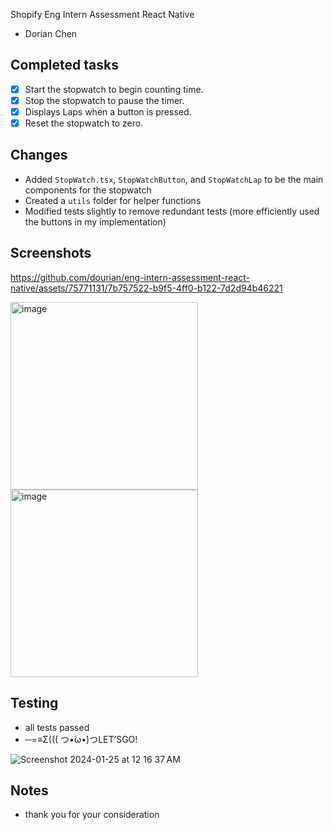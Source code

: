 Shopify Eng Intern Assessment React Native
- Dorian Chen

## Completed tasks
- [x] Start the stopwatch to begin counting time.
- [x] Stop the stopwatch to pause the timer.
- [x] Displays Laps when a button is pressed.
- [x] Reset the stopwatch to zero.

## Changes
- Added `StopWatch.tsx`, `StopWatchButton`, and `StopWatchLap` to be the main components for the stopwatch
- Created a `utils` folder for helper functions
- Modified tests slightly to remove redundant tests (more efficiently used the buttons in my implementation)

## Screenshots


https://github.com/dourian/eng-intern-assessment-react-native/assets/75771131/7b757522-b9f5-4ff0-b122-7d2d94b46221


<img src="https://github.com/dourian/eng-intern-assessment-react-native/assets/75771131/e1d5d2a0-ba26-4f9c-a716-ba66503263d7" alt="image" width="300" height="auto">
<img src="https://github.com/dourian/eng-intern-assessment-react-native/assets/75771131/dc1f0ff9-e8dd-498e-aef6-c513578e7628" alt="image" width="300" height="auto">

## Testing
- all tests passed
- ─=≡Σ((( つ•̀ω•́)つLET’SGO!


![Screenshot 2024-01-25 at 12 16 37 AM](https://github.com/dourian/eng-intern-assessment-react-native/assets/75771131/b12b9977-e1fd-41d1-8892-0e9eafd64335)

## Notes
- thank you for your consideration
